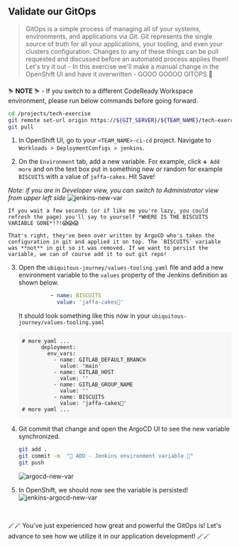 ## Validate our GitOps
> GitOps is a simple process of managing all of your systems, environments, and applications via Git. Git represents the single source of truth for all your applications, your tooling, and even your clusters configuration. Changes to any of these things can be pull requested and discussed before an automated process applies them! Let's try it out - In this exercise we'll make a manual change in the OpenShift UI and have it overwritten - GOOO GOOOO GITOPS 💪

<p class="warn">
    ⛷️ <b>NOTE</b> ⛷️ - If you switch to a different CodeReady Workspace environment, please run below commands before going forward.
</p>

```bash
cd /projects/tech-exercise
git remote set-url origin https://${GIT_SERVER}/${TEAM_NAME}/tech-exercise.git
git pull
```

1. In OpenShift UI, go to your `<TEAM_NAME>-ci-cd` project. Navigate to `Workloads > DeploymentConfigs > jenkins`.
 
2. On the `Environment` tab, add a new variable. For example, click `➕ Add more` and on the text box put in something new or random for example `BISCUITS` with a value of `jaffa-cakes`. Hit Save!
  
  _Note: if you are in Developer view, you can switch to Administrator view from upper left side_
![jenkins-new-var](./images/jenkins-new-var.png)

    If you wait a few seconds (or if like me you're lazy, you could refresh the page) you'll say to yourself *WHERE IS THE BISCUITS VARIABLE GONE*!?!😱😱😱

    That's right, they've been over written by ArgoCD who's taken the configuration in git and applied it on top. The `BISCUITS` variable was **not** in git so it was removed. If we want to persist the variable, we can of course add it to out git repo!

3. Open the `ubiquitous-journey/values-tooling.yaml` file and add a new environment variable to the `values` property of the Jenkins definition as shown below.

    ```yaml
              - name: BISCUITS
                value: 'jaffa-cakes🍪'
    ```

    It should look something like this now in your `ubiquitous-journey/values-tooling.yaml`
    <div class="highlight" style="background: #f7f7f7">
    <pre><code class="language-yaml">
    # more yaml ...
          deployment:
            env_vars:
              - name: GITLAB_DEFAULT_BRANCH
                value: 'main'
              - name: GITLAB_HOST
                value: ''
              - name: GITLAB_GROUP_NAME
                value: ''
              - name: BISCUITS
                value: 'jaffa-cakes🍪'
    # more yaml ...
    </code></pre></div>

3. Git commit that change and open the ArgoCD UI to see the new variable synchronized.

    ```bash
    git add .
    git commit -m  "🍪 ADD - Jenkins environment variable 🍪"
    git push 
    ```

    ![argocd-new-var](./images/argocd-new-var.png)

5. In OpenShift, we should now see the variable is persisted!
![jenkins-argocd-new-var](./images/jenkins-argocd-new-var.png)

</br>

🪄🪄 You've just experienced how great and powerful the GitOps is! Let's advance to see how we utilize it in our application development! 🪄🪄
